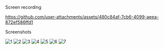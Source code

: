 
Screen recording 

https://github.com/user-attachments/assets/480c84af-7cb6-4099-aeea-872ef586ffd1

Screenshots 

![1](https://github.com/user-attachments/assets/d2049225-cff5-48cd-940e-fc62a4e7c902) 
![2](https://github.com/user-attachments/assets/848218af-8965-48b3-a0b5-bd8bec451592)
![3](https://github.com/user-attachments/assets/2540039a-28b1-4078-90f5-b1143f9902e2)
![4](https://github.com/user-attachments/assets/ccfe8276-c3bc-46ad-bed4-0b798ad01439)
![5](https://github.com/user-attachments/assets/87b6f769-f919-4bb3-9c64-82da84b22dac)
![6](https://github.com/user-attachments/assets/bd7ea99d-aeea-44c4-a34e-ef7a6feafe3f)
![7](https://github.com/user-attachments/assets/09bab929-15c9-4b61-9a20-d19282f76609)

